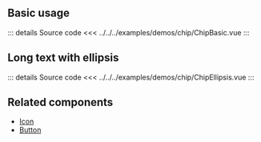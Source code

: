 ## Basic usage

<ChipBasic />

::: details Source code
<<< ../../../examples/demos/chip/ChipBasic.vue
:::

## Long text with ellipsis

<ChipEllipsis />

::: details Source code
<<< ../../../examples/demos/chip/ChipEllipsis.vue
:::

## Related components

- [Icon](/components/icon/icon.doc)
- [Button](/components/button/button.doc)
